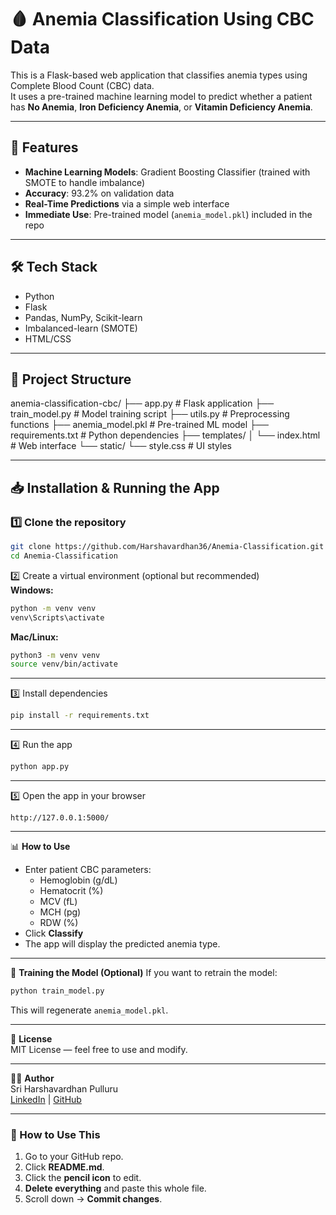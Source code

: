 # 🩸 Anemia Classification Using CBC Data

This is a Flask-based web application that classifies anemia types using Complete Blood Count (CBC) data.  
It uses a pre-trained machine learning model to predict whether a patient has **No Anemia**, **Iron Deficiency Anemia**, or **Vitamin Deficiency Anemia**.

---

## 🚀 Features
- **Machine Learning Models**: Gradient Boosting Classifier (trained with SMOTE to handle imbalance)
- **Accuracy**: 93.2% on validation data
- **Real-Time Predictions** via a simple web interface
- **Immediate Use**: Pre-trained model (`anemia_model.pkl`) included in the repo

---

## 🛠 Tech Stack
- Python
- Flask
- Pandas, NumPy, Scikit-learn
- Imbalanced-learn (SMOTE)
- HTML/CSS

---

## 📂 Project Structure
anemia-classification-cbc/
├── app.py # Flask application
├── train_model.py # Model training script
├── utils.py # Preprocessing functions
├── anemia_model.pkl # Pre-trained ML model
├── requirements.txt # Python dependencies
├── templates/
│ └── index.html # Web interface
└── static/
└── style.css # UI styles

---

## 📥 Installation & Running the App

### 1️⃣ Clone the repository
```bash
git clone https://github.com/Harshavardhan36/Anemia-Classification.git
cd Anemia-Classification
```

2️⃣ Create a virtual environment (optional but recommended)  
**Windows:**
```bash
python -m venv venv
venv\Scripts\activate
```

**Mac/Linux:**
```bash
python3 -m venv venv
source venv/bin/activate
```

---

3️⃣ Install dependencies
```bash
pip install -r requirements.txt
```

---

4️⃣ Run the app
```bash
python app.py
```

---

5️⃣ Open the app in your browser
```
http://127.0.0.1:5000/
```

---

📊 **How to Use**
- Enter patient CBC parameters:  
  - Hemoglobin (g/dL)  
  - Hematocrit (%)  
  - MCV (fL)  
  - MCH (pg)  
  - RDW (%)  
- Click **Classify**  
- The app will display the predicted anemia type.

---

🧪 **Training the Model (Optional)**
If you want to retrain the model:
```bash
python train_model.py
```
This will regenerate `anemia_model.pkl`.

---

📜 **License**  
MIT License — feel free to use and modify.

---

👨‍💻 **Author**  
Sri Harshavardhan Pulluru  
[LinkedIn](https://www.linkedin.com/in/harshavardhan3636/) | [GitHub](https://github.com/Harshavardhan36)

---

### 📌 How to Use This
1. Go to your GitHub repo.  
2. Click **README.md**.  
3. Click the **pencil icon** to edit.  
4. **Delete everything** and paste this whole file.  
5. Scroll down → **Commit changes**.  
